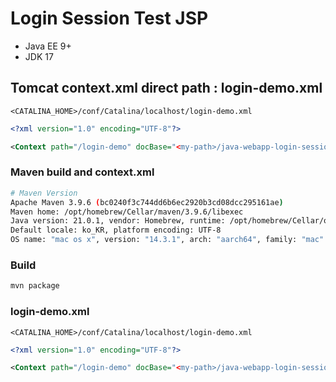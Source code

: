 # Login Session Test JSP

- Java EE 9+
- JDK 17

## Tomcat context.xml direct path : login-demo.xml

`<CATALINA_HOME>/conf/Catalina/localhost/login-demo.xml`

```xml
<?xml version="1.0" encoding="UTF-8"?>

<Context path="/login-demo" docBase="<my-path>/java-webapp-login-session-check/src/main/webapp" debug="0" reloadable="true" crossContext="true" privileged="true"/>
```

### Maven build and context.xml

```bash
# Maven Version
Apache Maven 3.9.6 (bc0240f3c744dd6b6ec2920b3cd08dcc295161ae)
Maven home: /opt/homebrew/Cellar/maven/3.9.6/libexec
Java version: 21.0.1, vendor: Homebrew, runtime: /opt/homebrew/Cellar/openjdk/21.0.1/libexec/openjdk.jdk/Contents/Home
Default locale: ko_KR, platform encoding: UTF-8
OS name: "mac os x", version: "14.3.1", arch: "aarch64", family: "mac"
```

### Build

```bash
mvn package
```

### login-demo.xml

`<CATALINA_HOME>/conf/Catalina/localhost/login-demo.xml`

```xml
<?xml version="1.0" encoding="UTF-8"?>

<Context path="/login-demo" docBase="<my-path>/java-webapp-login-session-check/target/login-demo.war" debug="0" reloadable="true" crossContext="true" privileged="true"/>
```